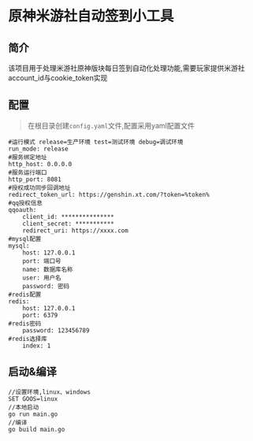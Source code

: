 # 原神米游社自动签到小工具

## 简介
该项目用于处理米游社原神版块每日签到自动化处理功能,需要玩家提供米游社account_id与cookie_token实现

## 配置
> 在根目录创建`config.yaml`文件,配置采用yaml配置文件 
```
#运行模式 release=生产环境 test=测试环境 debug=调试环境
run_mode: release
#服务绑定地址
http_host: 0.0.0.0
#服务运行端口
http_port: 8081
#授权成功同步回调地址
redirect_token_url: https://genshin.xt.com/?token=%token%
#qq授权信息
qqoauth:
    client_id: ***************
    client_secret: ***********
    redirect_uri: https://xxxx.com
#mysql配置
mysql:
    host: 127.0.0.1
    port: 端口号
    name: 数据库名称
    user: 用户名
    password: 密码
#redis配置
redis:
    host: 127.0.0.1
    port: 6379
#redis密码
    password: 123456789
#redis选择库 
    index: 1
```


## 启动&编译
```
//设置环境,linux、windows
SET GOOS=linux
//本地启动
go run main.go
//编译
go build main.go
```